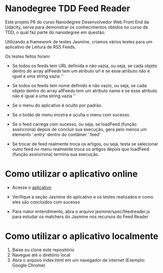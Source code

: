 # Nanodegree TDD Feed Reader

Este projeto P6 do curso Nanodegree Desenvolvedor Web Front End da Udacity, serve para demonstrar os conhecimentos obtidos no curso de TDD,
o qual faz parte do nanodegree em questão.

Utilizando a framework de testes Jasmine, criamos vários testes para um aplicativo de Leitura de RSS Feeds.

Os testes feitos foram:

- Se todos os feeds tem URL definida e não vazia, ou seja, se cada objeto dentro do array allFeeds tem um atributo url
e se esse atributo não é igual a uma string vazia ''

- Se todos os feeds tem nome definido e não vazio, ou seja, se cada objeto dentro do array allFeeds tem um atributo name
e se esse atributo não é igual a uma string vazia ''

- Se o menu do aplicativo é oculto por padrão.

- Se o botão de menu mostra e oculta o menu com sucesso.

- Se o feed carrega com sucesso, ou seja, se loadFeed (função assíncrona) depois de concluir sua execução, gera pelo menos
um elemento '.entry' dentro do contâiner '.feed'

- Se trocar de feed realmente troca os artigos, ou seja, testa se selecionar outro feed no menu realmente troca os artigos depois
que loadFeed (função assíncrona) termina sua execução.

# Como utilizar o aplicativo online

- Acesse o [aplicativo](https://brunolopesr.github.io/frontend-nanodegree-feedreader)

- Verifique a seção Jasmine do aplicativo e os testes realizados e como eles são concluídos com sucesso

- Para maior entendimento, abra o arquivo jasmine/spec/feedreader.js para estudar os matchers do Jasmine nos recursos
do Feed Reader

# Como utilizar o aplicativo localmente

1. Baixe ou clone este repositório
2. Navegue até o diretório local
3. Abra o arquivo index.html em um navegador de internet (Exemplo: Google Chrome)